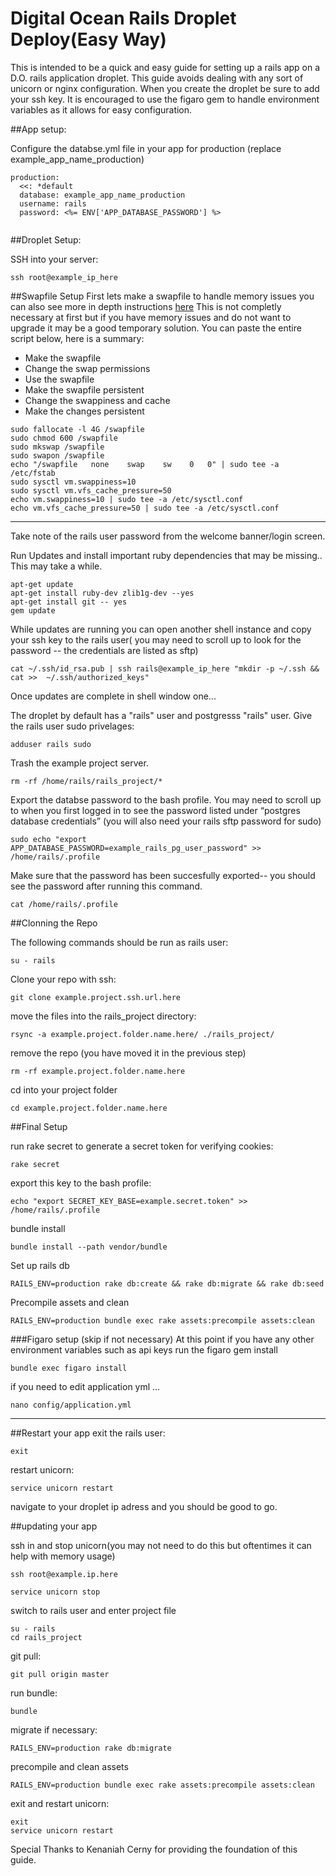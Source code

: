 # Digital Ocean Rails Droplet Deploy(Easy Way)

This is intended to be a quick and easy guide for setting up a rails app on a D.O. rails application droplet. This guide avoids dealing with any sort of unicorn or nginx configuration. When you create the droplet be sure to add your ssh key. 
It is encouraged to use the figaro gem to handle environment variables as it allows for easy configuration.

##App setup:

Configure the databse.yml file in your app for production (replace  example_app_name_production)


```
production:
  <<: *default
  database: example_app_name_production
  username: rails
  password: <%= ENV['APP_DATABASE_PASSWORD'] %>


```

##Droplet Setup:

SSH into your server: 

```
ssh root@example_ip_here
```

##Swapfile Setup
First lets make a swapfile to handle memory issues you can also see more in depth instructions [here](https://www.digitalocean.com/community/tutorials/how-to-add-swap-on-ubuntu-14-04)
This is not completly necessary at first but if you have memory issues and do not want to upgrade it may be a good temporary solution. You can paste the entire script below, here is a summary:


* Make the swapfile
* Change the swap permissions
* Use the swapfile
* Make the swapfile persistent
* Change the swappiness and cache
* Make the changes persistent


```
sudo fallocate -l 4G /swapfile
sudo chmod 600 /swapfile
sudo mkswap /swapfile
sudo swapon /swapfile
echo "/swapfile   none    swap    sw    0   0" | sudo tee -a /etc/fstab
sudo sysctl vm.swappiness=10
sudo sysctl vm.vfs_cache_pressure=50
echo vm.swappiness=10 | sudo tee -a /etc/sysctl.conf
echo vm.vfs_cache_pressure=50 | sudo tee -a /etc/sysctl.conf
```


***
Take note of the rails user password from the welcome banner/login screen.

Run Updates and install important ruby dependencies that may be missing.. This may take a while.

```
apt-get update
apt-get install ruby-dev zlib1g-dev --yes
apt-get install git -- yes
gem update
```

While updates are running you can open another shell instance and copy your ssh key to the rails user( you may need to scroll up to look for the password -- the credentials are listed as sftp)

```
cat ~/.ssh/id_rsa.pub | ssh rails@example_ip_here "mkdir -p ~/.ssh && cat >>  ~/.ssh/authorized_keys"

```

Once updates are complete in shell window one... 

The droplet by default has a "rails" user and postgresss "rails" user. Give the rails user sudo privelages:

```
adduser rails sudo
```

Trash the example project server.

```
rm -rf /home/rails/rails_project/*
```

Export the databse password to the bash profile. You may need to scroll up to when you first logged in to see the password listed under “postgres database credentials” (you will also need your rails sftp password for sudo)

```
sudo echo "export APP_DATABASE_PASSWORD=example_rails_pg_user_password" >> /home/rails/.profile
```
Make sure that the password has been succesfully exported-- you should see the password after running this command.
```
cat /home/rails/.profile
```

##Clonning the Repo


The following commands should be run as rails user:

```
su - rails
```

Clone your repo with ssh:

```
git clone example.project.ssh.url.here
```

move the files into the rails_project directory:

```
rsync -a example.project.folder.name.here/ ./rails_project/
```

remove the repo (you have moved it in the previous step)


```
rm -rf example.project.folder.name.here
```

cd into your project folder

```
cd example.project.folder.name.here
```

##Final Setup

run rake secret to generate a secret token for verifying cookies:

```
rake secret
```

export this key to the bash profile:

```
echo "export SECRET_KEY_BASE=example.secret.token" >> /home/rails/.profile
```

bundle install
```
bundle install --path vendor/bundle
```

Set up rails db

```
RAILS_ENV=production rake db:create && rake db:migrate && rake db:seed
```

Precompile assets and clean

```
RAILS_ENV=production bundle exec rake assets:precompile assets:clean
```

###Figaro setup (skip if not necessary)
At this point if you have any other environment variables such as api keys run the figaro gem install
```
bundle exec figaro install
```
if you need to edit application yml ...
```
nano config/application.yml
```
***


##Restart your app
exit the rails user: 

```
exit
```

restart unicorn:

```
service unicorn restart
``` 

navigate to your droplet ip adress and you should be good to go.


##updating your app

ssh in and stop unicorn(you may not need to do this but oftentimes it can help with memory usage)

```
ssh root@example.ip.here
```

```
service unicorn stop
```

switch to rails user and enter project file

```
su - rails
cd rails_project
```

git pull:

```
git pull origin master
```

run bundle:

```
bundle
```

migrate if necessary:

```
RAILS_ENV=production rake db:migrate
```

precompile and clean assets

```
RAILS_ENV=production bundle exec rake assets:precompile assets:clean
```

exit and restart unicorn:

```
exit
service unicorn restart
```


Special Thanks to Kenaniah Cerny for providing the foundation of this guide.








